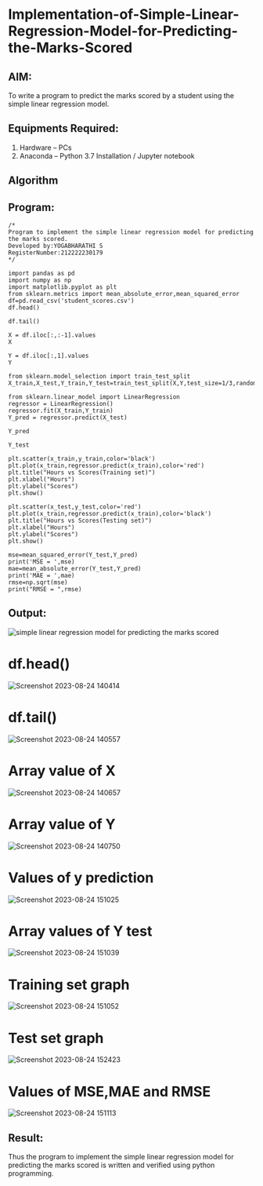 # Implementation-of-Simple-Linear-Regression-Model-for-Predicting-the-Marks-Scored

## AIM:
To write a program to predict the marks scored by a student using the simple linear regression model.

## Equipments Required:

1. Hardware – PCs
2. Anaconda – Python 3.7 Installation / Jupyter notebook

## Algorithm


## Program:
```
/*
Program to implement the simple linear regression model for predicting the marks scored.
Developed by:YOGABHARATHI S 
RegisterNumber:212222230179
*/

import pandas as pd
import numpy as np
import matplotlib.pyplot as plt
from sklearn.metrics import mean_absolute_error,mean_squared_error
df=pd.read_csv('student_scores.csv')
df.head()

df.tail()

X = df.iloc[:,:-1].values
X

Y = df.iloc[:,1].values
Y

from sklearn.model_selection import train_test_split
X_train,X_test,Y_train,Y_test=train_test_split(X,Y,test_size=1/3,random_state=0)

from sklearn.linear_model import LinearRegression
regressor = LinearRegression()
regressor.fit(X_train,Y_train)
Y_pred = regressor.predict(X_test)

Y_pred

Y_test

plt.scatter(x_train,y_train,color='black')
plt.plot(x_train,regressor.predict(x_train),color='red')
plt.title("Hours vs Scores(Training set)")
plt.xlabel("Hours")
plt.ylabel("Scores")
plt.show()

plt.scatter(x_test,y_test,color='red')
plt.plot(x_train,regressor.predict(x_train),color='black')
plt.title("Hours vs Scores(Testing set)")
plt.xlabel("Hours")
plt.ylabel("Scores")
plt.show()

mse=mean_squared_error(Y_test,Y_pred)
print('MSE = ',mse)
mae=mean_absolute_error(Y_test,Y_pred)
print('MAE = ',mae)
rmse=np.sqrt(mse)
print("RMSE = ",rmse)  
```

## Output:
![simple linear regression model for predicting the marks scored](sam.png)
# df.head()
![Screenshot 2023-08-24 140414](https://github.com/Yogabharathi3/Implementation-of-Simple-Linear-Regression-Model-for-Predicting-the-Marks-Scored/assets/118899387/15f956d3-9238-4bc8-956d-ed84f4957dd0)
# df.tail()
![Screenshot 2023-08-24 140557](https://github.com/Yogabharathi3/Implementation-of-Simple-Linear-Regression-Model-for-Predicting-the-Marks-Scored/assets/118899387/cc24c9ae-a6ff-406e-a2d7-d019ee8a1368)
# Array value of X
![Screenshot 2023-08-24 140657](https://github.com/Yogabharathi3/Implementation-of-Simple-Linear-Regression-Model-for-Predicting-the-Marks-Scored/assets/118899387/657feba3-1b3a-4d86-a33f-09b62fe985e5)
# Array value of Y
![Screenshot 2023-08-24 140750](https://github.com/Yogabharathi3/Implementation-of-Simple-Linear-Regression-Model-for-Predicting-the-Marks-Scored/assets/118899387/4b7e3935-4206-4065-973e-a2410a34c7de)
# Values of y prediction 
![Screenshot 2023-08-24 151025](https://github.com/Yogabharathi3/Implementation-of-Simple-Linear-Regression-Model-for-Predicting-the-Marks-Scored/assets/118899387/03bc82d8-beb6-428f-8af3-77b913b636a0)

# Array values of Y test
![Screenshot 2023-08-24 151039](https://github.com/Yogabharathi3/Implementation-of-Simple-Linear-Regression-Model-for-Predicting-the-Marks-Scored/assets/118899387/c79327ab-0760-4932-b059-82dde52fa8be)

# Training set graph
![Screenshot 2023-08-24 151052](https://github.com/Yogabharathi3/Implementation-of-Simple-Linear-Regression-Model-for-Predicting-the-Marks-Scored/assets/118899387/dcc674db-03a0-42e5-b1fa-7c970b0253a9)

# Test set graph
![Screenshot 2023-08-24 152423](https://github.com/Yogabharathi3/Implementation-of-Simple-Linear-Regression-Model-for-Predicting-the-Marks-Scored/assets/118899387/c3b4148f-0bd9-4bc2-9860-323c79a7b952)

# Values of MSE,MAE and RMSE
![Screenshot 2023-08-24 151113](https://github.com/Yogabharathi3/Implementation-of-Simple-Linear-Regression-Model-for-Predicting-the-Marks-Scored/assets/118899387/ebf187be-1101-4376-8ea7-3b153bcd2b0a)

## Result:
Thus the program to implement the simple linear regression model for predicting the marks scored is written and verified using python programming.
